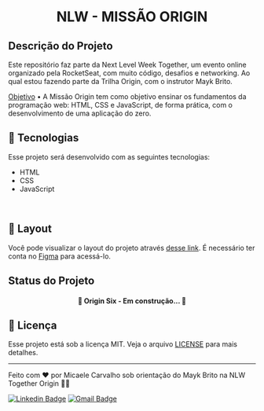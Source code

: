 <h1 align="center"> NLW - MISSÃO ORIGIN </h1>

## Descrição do Projeto

Este repositório faz parte da Next Level Week Together, um evento online organizado pela RocketSeat, com muito código, desafios e networking. Ao qual estou fazendo parte da Trilha Origin, com o instrutor Mayk Brito.

<p align="justify">
	
<a href="#objetivo">Objetivo</a> • A Missão Origin tem como objetivo ensinar os fundamentos da programação web: HTML, CSS e JavaScript, de forma prática, com o desenvolvimento de uma aplicação do zero.

</p>
	
## 🚀 Tecnologias

Esse projeto será desenvolvido com as seguintes tecnologias:

- HTML
- CSS
- JavaScript
<br>

## 🔖 Layout

Você pode visualizar o layout do projeto através [desse link](https://www.figma.com/file/spmZEjHjQiRzIsPaRcAAWm/Origin-Six-Discovery?node-id=0%3A1). É necessário ter conta no [Figma](https://figma.com) para acessá-lo.

## Status do Projeto 

<h4 align="center"> 
	🚧  Origin Six - Em construção...  🚧	
</h4>

## :memo: Licença

Esse projeto está sob a licença MIT. Veja o arquivo [LICENSE](.github/LICENSE.md) para mais detalhes.

_ _ _

Feito com ❤️ por Micaele Carvalho sob orientação do Mayk Brito na NLW Together Origin 👋🏽 

[![Linkedin Badge](https://img.shields.io/badge/-micaelecarv-blue?style=flat-square&logo=Linkedin&logoColor=white&link=https://https://www.linkedin.com/in/micaelecarvalho/)](https://www.linkedin.com/in/micaelecarvalho/)
[![Gmail Badge](https://img.shields.io/badge/-micaelecarv@gmail.com-c14438?style=flat-square&logo=Gmail&logoColor=white&link=mailto:micaelecarv@gmail.com)](mailto:micaelecarv@gmail.com)


